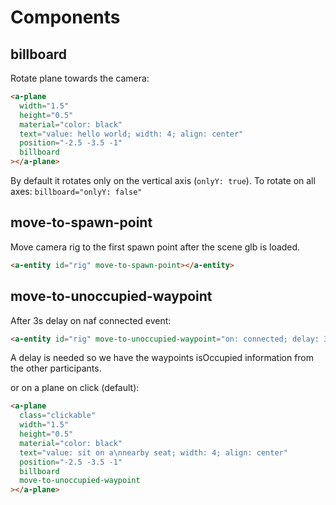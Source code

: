 # Components

## billboard

Rotate plane towards the camera:

```html
<a-plane
  width="1.5"
  height="0.5"
  material="color: black"
  text="value: hello world; width: 4; align: center"
  position="-2.5 -3.5 -1"
  billboard
></a-plane>
```

By default it rotates only on the vertical axis (`onlyY: true`).
To rotate on all axes: `billboard="onlyY: false"`

## move-to-spawn-point

Move camera rig to the first spawn point after the scene glb is loaded.

```html
<a-entity id="rig" move-to-spawn-point></a-entity>
```

## move-to-unoccupied-waypoint

After 3s delay on naf connected event:

```html
<a-entity id="rig" move-to-unoccupied-waypoint="on: connected; delay: 3"></a-entity>
```

A delay is needed so we have the waypoints isOccupied information from the other participants.

or on a plane on click (default):

```html
<a-plane
  class="clickable"
  width="1.5"
  height="0.5"
  material="color: black"
  text="value: sit on a\nnearby seat; width: 4; align: center"
  position="-2.5 -3.5 -1"
  billboard
  move-to-unoccupied-waypoint
></a-plane>
```
